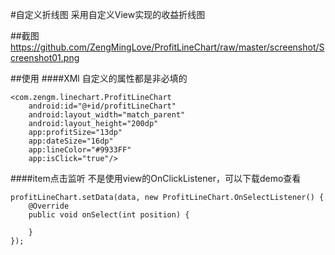 #自定义折线图
    采用自定义View实现的收益折线图

##截图
https://github.com/ZengMingLove/ProfitLineChart/raw/master/screenshot/Screenshot01.png

##使用
####XMl
自定义的属性都是非必填的

    <com.zengm.linechart.ProfitLineChart
        android:id="@+id/profitLineChart"
        android:layout_width="match_parent"
        android:layout_height="200dp"
        app:profitSize="13dp"
        app:dateSize="16dp"
        app:lineColor="#9933FF"
        app:isClick="true"/>
        
####item点击监听
不是使用view的OnClickListener，可以下载demo查看

    profitLineChart.setData(data, new ProfitLineChart.OnSelectListener() {
        @Override
        public void onSelect(int position) {
        
        }
    });
